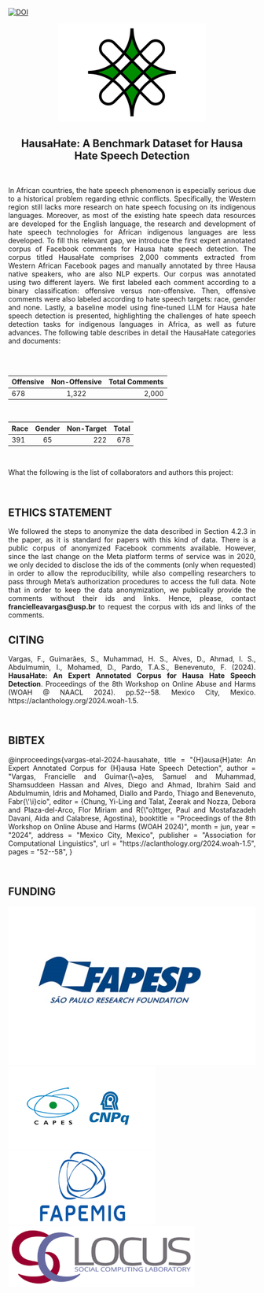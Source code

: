 [![DOI](https://zenodo.org/badge/396994570.svg)](https://zenodo.org/doi/10.5281/zenodo.7787172)

<div align="center">
 
![SSC-logo-300x171](https://github.com/franciellevargas/franciellevargas.github.io/blob/78f2b1c9b38d136fdf2027da1642e305ce611385/img/hausa-sig.png)

</div>
<h2 align="center"> 
 HausaHate: A Benchmark Dataset for Hausa Hate Speech Detection
</h2>  

</br>
<p align="justify">In African countries, the hate speech phenomenon is especially serious due to a historical problem regarding ethnic conflicts. Specifically, the Western region still lacks more research on hate speech focusing on its indigenous languages. Moreover, as most of the existing hate speech data resources are developed for the English language, the research and development of hate speech technologies for African indigenous languages are less developed. To fill this relevant gap, we introduce the first expert annotated corpus of Facebook comments for Hausa hate speech detection. The corpus titled HausaHate comprises 2,000 comments extracted from Western African Facebook pages and manually annotated by three Hausa native speakers, who are also NLP experts. Our corpus was annotated using two different layers. We first labeled each comment according to a binary classification: offensive versus non-offensive. Then, offensive comments were also labeled according to hate speech targets: race, gender and none. Lastly, a baseline model using fine-tuned LLM for Hausa hate speech detection is presented, highlighting the challenges of hate speech detection tasks for indigenous languages in Africa, as well as future advances. The following table describes in detail the HausaHate categories and documents: </p>
</br>

</br>
<div align="center">

| Offensive| Non-Offensive | Total Comments  | 
| :---     | :---:        |   ---:  |               
| 678      | 1,322        | 2,000  |

</div>
</br>

<div align="center">

| Race | Gender | Non-Target | Total | 
| :--- | :---:  |   ---:     |  ---: |               
| 391  | 65     | 222        | 678   |

</div>
</br>

What the following is the list of collaborators and authors this project:


</br>
<h2 align="left"> ETHICS STATEMENT </h2>
<p align="justify">
We followed the steps to anonymize the data described in Section 4.2.3 in the paper, as it is standard for papers with this kind of data. There is a public corpus of anonymized Facebook comments available. However, since the last change on the Meta platform terms of service was in 2020, we only decided to disclose the ids of the comments (only when requested) in order to allow the reproducibility, while also compelling researchers to pass through Meta’s authorization procedures to access the full data. Note that in order to keep the data anonymization, we publically provide the comments without their ids and links. Hence, please, contact <b>francielleavargas@usp.br</b> to request the corpus with ids and links of the comments.
</p>

<h2 align="left"> CITING </h2>
<p align="justify">
Vargas, F., Guimarães, S., Muhammad, H. S., Alves, D., Ahmad, I. S., Abdulmumin, I., Mohamed, D., Pardo, T.A.S., Benevenuto, F. (2024). <b>HausaHate: An Expert Annotated Corpus for Hausa Hate Speech Detection</b>. Proceedings of the 8th Workshop on Online Abuse and Harms (WOAH @ NAACL 2024). pp.52--58. Mexico City, Mexico. https://aclanthology.org/2024.woah-1.5. 
</p>

<br>

<h2 align="left"> BIBTEX </h2>
<p align="justify">
 @inproceedings{vargas-etal-2024-hausahate,
    title = "{H}ausa{H}ate: An Expert Annotated Corpus for {H}ausa Hate Speech Detection",
    author = "Vargas, Francielle  and
      Guimar{\~a}es, Samuel  and
      Muhammad, Shamsuddeen Hassan  and
      Alves, Diego  and
      Ahmad, Ibrahim Said  and
      Abdulmumin, Idris  and
      Mohamed, Diallo  and
      Pardo, Thiago  and
      Benevenuto, Fabr{\'\i}cio",
    editor = {Chung, Yi-Ling  and
      Talat, Zeerak  and
      Nozza, Debora  and
      Plaza-del-Arco, Flor Miriam  and
      R{\"o}ttger, Paul  and
      Mostafazadeh Davani, Aida  and
      Calabrese, Agostina},
    booktitle = "Proceedings of the 8th Workshop on Online Abuse and Harms (WOAH 2024)",
    month = jun,
    year = "2024",
    address = "Mexico City, Mexico",
    publisher = "Association for Computational Linguistics",
    url = "https://aclanthology.org/2024.woah-1.5",
    pages = "52--58",
}
 </p> 
<br>


<h2 align="left"> FUNDING </h2>

![SSC-logo-300x171](https://github.com/franciellevargas/franciellevargas.github.io/blob/511f98e149a014caf00de2f5260560706f30bcd2/img/fapesp.jpg)
![SSC-logo-300x171](https://github.com/franciellevargas/franciellevargas.github.io/blob/511f98e149a014caf00de2f5260560706f30bcd2/img/cnpq-capes.png)
![SSC-logo-300x171](https://github.com/franciellevargas/franciellevargas.github.io/blob/511f98e149a014caf00de2f5260560706f30bcd2/img/fapemg.png)
![SSC-logo-300x171](https://github.com/franciellevargas/franciellevargas.github.io/blob/8f353e83a7cd62aa435fb04e57be4afdafc1b43e/img/locus_media.png)






</br>









